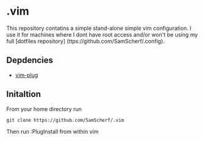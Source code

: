 # .vim

This repository contatins a simple stand-alone simple vim configuration. I use it for machines where I dont have root access and/or won't be using my full [dotfiles repository] (ttps://github.com/SamScherf/.config).

## Depdencies

- [vim-plug](https://github.com/junegunn/vim-plug)

## Initaltion

From your home directory run

```
git clone https://github.com/SamScherf/.vim
```

Then run :PlugInstall from within vim
